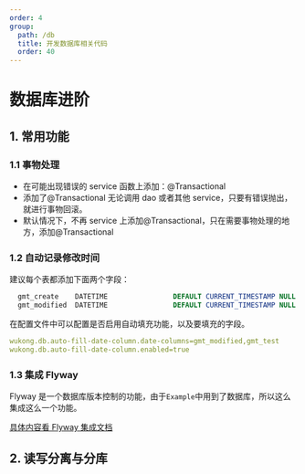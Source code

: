 ```yaml
---
order: 4
group:
  path: /db
  title: 开发数据库相关代码
  order: 40
---
```


# 数据库进阶

## 1. 常用功能

### 1.1 事物处理

- 在可能出现错误的 service 函数上添加：@Transactional
- 添加了@Transactional 无论调用 dao 或者其他 service，只要有错误抛出，就进行事物回滚。
- 默认情况下，不再 service 上添加@Transactional，只在需要事物处理的地方，添加@Transactional

### 1.2 自动记录修改时间

建议每个表都添加下面两个字段：

```sql
  gmt_create    DATETIME                DEFAULT CURRENT_TIMESTAMP NULL   COMMENT '记录创建时间',
  gmt_modified  DATETIME                DEFAULT CURRENT_TIMESTAMP NULL   COMMENT '记录修改时间',
```

在配置文件中可以配置是否启用自动填充功能，以及要填充的字段。

```yml
wukong.db.auto-fill-date-column.date-columns=gmt_modified,gmt_test
wukong.db.auto-fill-date-column.enabled=true
```

### 1.3 集成 Flyway

Flyway 是一个数据库版本控制的功能，由于`Example`中用到了数据库，所以这么集成这么一个功能。

[具体内容看 Flyway 集成文档](reference/flyway.md)

## 2. 读写分离与分库
